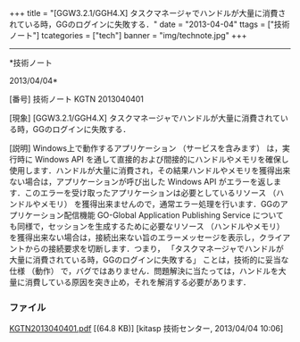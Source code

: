 ﻿+++
title = "[GGW3.2.1/GGH4.X] タスクマネージャでハンドルが大量に消費されている時，GGのログインに失敗する．"
date = "2013-04-04"
ttags = ["技術ノート"]
tcategories = ["tech"]
banner = "img/technote.jpg"
+++

-----------------------------------------------------------------------------------------------------------------------------

*技術ノート

2013/04/04*


[番号]
技術ノート KGTN 2013040401

[現象]
[GGW3.2.1/GGH4.X]
タスクマネージャでハンドルが大量に消費されている時，GGのログインに失敗する．

[説明]
Windows上で動作するアプリケーション （サービスを含みます） は，実行時に
Windows API
を通して直接的および間接的にハンドルやメモリを確保し使用します．ハンドルが大量に消費され，その結果ハンドルやメモリを獲得出来ない場合は，アプリケーションが呼び出した
Windows API
がエラーを返します．このエラーを受け取ったアプリケーションは必要としているリソース
（ハンドルやメモリ）
を獲得出来ませんので，通常エラー処理を行います．GGのアプリケーション配信機能
GO-Global Application Publishing Service
についても同様で，セッションを生成するために必要なリソース
（ハンドルやメモリ）
を獲得出来ない場合は，接続出来ない旨のエラーメッセージを表示し，クライアントからの接続要求を切断します．つまり，
「タスクマネージャでハンドルが大量に消費されている時，GGのログインに失敗する」
ことは，技術的に妥当な仕様 （動作）
で，バグではありません．問題解決に当たっては，ハンドルを大量に消費している原因を突き止め，それを解消する必要があります．


### ファイル

 
 


[KGTN2013040401.pdf](http://techreport.kitasp.net/attachments/download/1306/KGTN2013040401.pdf)
 [(64.8 KB)] [kitasp 技術センター, 2013/04/04
10:06]


 


 

